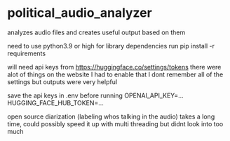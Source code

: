 # political_audio_analyzer
analyzes audio files and creates useful output based on them

need to use python3.9 or high for library dependencies
run pip install -r requirements

will need api keys from https://huggingface.co/settings/tokens
there were alot of things on the website I had to enable that I dont remember all of the settings but outputs were very helpful

save the api keys in .env before running
OPENAI_API_KEY=...
HUGGING_FACE_HUB_TOKEN=...

open source diarization (labeling whos talking in the audio) takes a long time, could possibly speed it up with multi threading but didnt look into too much
